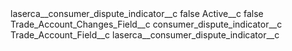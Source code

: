 <?xml version="1.0" encoding="UTF-8"?>
<CustomMetadata xmlns="http://soap.sforce.com/2006/04/metadata" xmlns:xsi="http://www.w3.org/2001/XMLSchema-instance" xmlns:xsd="http://www.w3.org/2001/XMLSchema">
    <label>laserca__consumer_dispute_indicator__c</label>
    <protected>false</protected>
    <values>
        <field>Active__c</field>
        <value xsi:type="xsd:boolean">false</value>
    </values>
    <values>
        <field>Trade_Account_Changes_Field__c</field>
        <value xsi:type="xsd:string">consumer_dispute_indicator__c</value>
    </values>
    <values>
        <field>Trade_Account_Field__c</field>
        <value xsi:type="xsd:string">laserca__consumer_dispute_indicator__c</value>
    </values>
</CustomMetadata>
